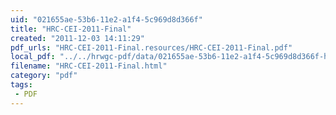 ```yaml
---
uid: "021655ae-53b6-11e2-a1f4-5c969d8d366f"
title: "HRC-CEI-2011-Final"
created: "2011-12-03 14:11:29"
pdf_urls: "HRC-CEI-2011-Final.resources/HRC-CEI-2011-Final.pdf"
local_pdf: "../../hrwgc-pdf/data/021655ae-53b6-11e2-a1f4-5c969d8d366f-hrc-cei-2011-final.pdf"
filename: "HRC-CEI-2011-Final.html"
category: "pdf"
tags: 
 - PDF
---
```

